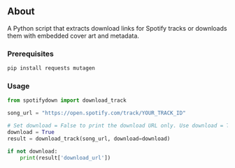 ## About
A Python script that extracts download links for Spotify tracks or downloads them with embedded cover art and metadata.

### Prerequisites
```bash
pip install requests mutagen
```

### Usage
```python
from spotifydown import download_track

song_url = "https://open.spotify.com/track/YOUR_TRACK_ID"

# Set download = False to print the download URL only. Use download = True to download the track.
download = True
result = download_track(song_url, download=download)

if not download:
    print(result['download_url'])
```

